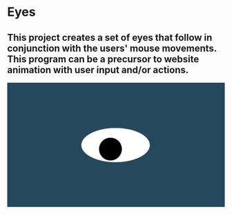 # Eyes
<h2> This project creates a set of eyes that follow in conjunction with the users' mouse movements.<br>
This program can be a precursor to website animation with user input and/or actions. </h2>
<img src="oneeye.png" />
